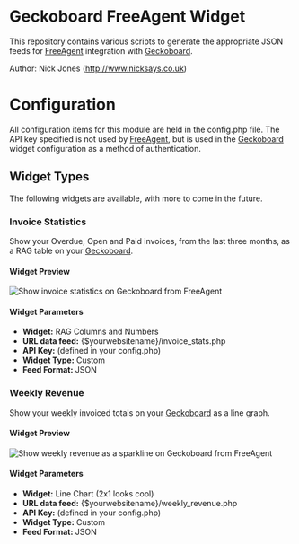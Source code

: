# Geckoboard FreeAgent Widget

This repository contains various scripts to generate the appropriate JSON feeds for [FreeAgent](http://fre.ag/32apsc3u) integration with [Geckoboard](geckoboard.com).

Author: Nick Jones (<http://www.nicksays.co.uk>)

# Configuration

All configuration items for this module are held in the config.php file.  The API key specified is not used by [FreeAgent](http://fre.ag/32apsc3u), but is used in the [Geckoboard](geckoboard.com) widget configuration as a method of authentication.

## Widget Types

The following widgets are available, with more to come in the future.

### Invoice Statistics

Show your Overdue, Open and Paid invoices, from the last three months, as a RAG table on your [Geckoboard](geckoboard.com).

#### Widget Preview

![Show invoice statistics on Geckoboard from FreeAgent](http://dl.dropbox.com/u/192363/github/freeagent-geckoboard/freeagent_geckoboard_example.png)

#### Widget Parameters

* **Widget:** RAG Columns and Numbers
* **URL data feed:** {$yourwebsitename}/invoice_stats.php
* **API Key:** (defined in your config.php)
* **Widget Type:** Custom
* **Feed Format:** JSON

### Weekly Revenue

Show your weekly invoiced totals on your [Geckoboard](geckoboard.com) as a line graph.

#### Widget Preview

![Show weekly revenue as a sparkline on Geckoboard from FreeAgent](http://dl.dropbox.com/u/192363/github/freeagent-geckoboard/freeagent_geckoboard_example_weekly_stats.png)

#### Widget Parameters

* **Widget:** Line Chart (2x1 looks cool)
* **URL data feed:** {$yourwebsitename}/weekly_revenue.php
* **API Key:** (defined in your config.php)
* **Widget Type:** Custom
* **Feed Format:** JSON
